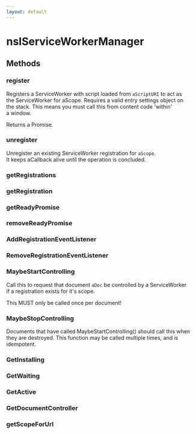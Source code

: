 ```yaml
---
layout: default
---
```


# nsIServiceWorkerManager #

## Methods ##

### register ###
  
Registers a ServiceWorker with script loaded from `aScriptURI` to act as  
the ServiceWorker for aScope.  Requires a valid entry settings object on  
the stack. This means you must call this from content code 'within'  
a window.  
  
Returns a Promise.  
  

### unregister ###
  
Unregister an existing ServiceWorker registration for `aScope`.  
It keeps aCallback alive until the operation is concluded.  
  

### getRegistrations ###

### getRegistration ###

### getReadyPromise ###

### removeReadyPromise ###

### AddRegistrationEventListener ###

### RemoveRegistrationEventListener ###

### MaybeStartControlling ###
  
Call this to request that document `aDoc` be controlled by a ServiceWorker  
if a registration exists for it's scope.  
  
This MUST only be called once per document!  
  

### MaybeStopControlling ###
  
Documents that have called MaybeStartControlling() should call this when  
they are destroyed. This function may be called multiple times, and is  
idempotent.  
  

### GetInstalling ###

### GetWaiting ###

### GetActive ###

### GetDocumentController ###

### getScopeForUrl ###
